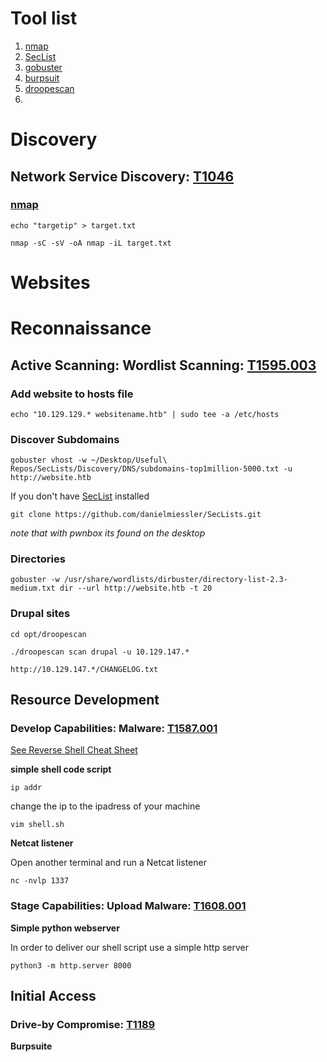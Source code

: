 # Tool list
1. [nmap](https://www.kali.org/tools/nmap/)
2. [SecList](https://www.kali.org/tools/seclists/)
3. [gobuster](https://www.kali.org/tools/gobuster/)
4. [burpsuit](https://www.kali.org/tools/burpsuite/)
5. [droopescan]()
6. 



# Discovery
## Network Service Discovery: [T1046](https://attack.mitre.org/techniques/T1046/)
### [nmap](https://github.com/Johan-p/nmap-cheatsheet)

`echo "targetip" > target.txt`

`nmap -sC -sV -oA nmap -iL target.txt`


# Websites
# Reconnaissance
## Active Scanning: Wordlist Scanning: [T1595.003](https://attack.mitre.org/techniques/T1595/003/) 

### Add website to hosts file

`echo "10.129.129.* websitename.htb" | sudo tee -a /etc/hosts`

### Discover Subdomains

`gobuster vhost -w ~/Desktop/Useful\ Repos/SecLists/Discovery/DNS/subdomains-top1million-5000.txt -u http://website.htb`

If you don't have [SecList](https://www.kali.org/tools/seclists/) installed

`git clone https://github.com/danielmiessler/SecLists.git`
 
 *note that with pwnbox its found on the desktop*

### Directories

`gobuster -w /usr/share/wordlists/dirbuster/directory-list-2.3-medium.txt dir --url http://website.htb -t 20`

### Drupal sites
 
`cd opt/droopescan`

`./droopescan scan drupal -u 10.129.147.*`

`http://10.129.147.*/CHANGELOG.txt`


## Resource Development
### Develop Capabilities: Malware: [T1587.001](https://attack.mitre.org/techniques/T1587/001/)

[See Reverse Shell Cheat Sheet](https://github.com/swisskyrepo/PayloadsAllTheThings/blob/master/Methodology%20and%20Resources/Reverse%20Shell%20Cheatsheet.md#groovy)

**simple shell code script**

`ip addr`

change the ip to the ipadress of your machine

`vim shell.sh`


**Netcat listener**

Open another terminal and run a Netcat listener

`nc -nvlp 1337`

### Stage Capabilities: Upload Malware: [T1608.001](https://attack.mitre.org/techniques/T1608/001/)
**Simple python webserver**

In order to deliver our shell script use a simple http server

`python3 -m http.server 8000`


## Initial Access
###  Drive-by Compromise: [T1189](https://attack.mitre.org/techniques/T1189/) 

**Burpsuite**




